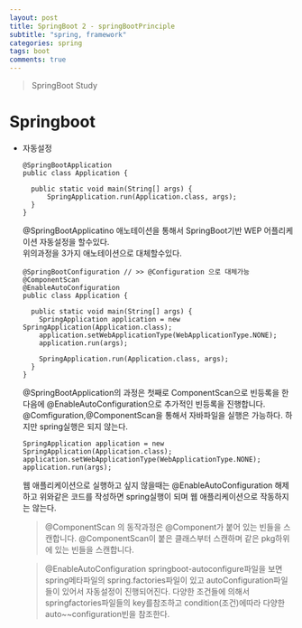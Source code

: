 ```yaml
---
layout: post
title: SpringBoot 2 - springBootPrinciple
subtitle: "spring, framework"
categories: spring
tags: boot
comments: true
---
```

> SpringBoot Study

# Springboot

* 자동설정
  
  ```
  @SpringBootApplication
  public class Application {

    public static void main(String[] args) {
        SpringApplication.run(Application.class, args);
    }
  }
  ```
  @SpringBootApplicatino 애노테이션을 통해서 SpringBoot기반 WEP 어플리케이션 자동설정을 할수있다.  
  위의과정을 3가지 애노테이션으로 대체할수있다.

  ```
  @SpringBootConfiguration // >> @Configuration 으로 대체가능
  @ComponentScan           
  @EnableAutoConfiguration
  public class Application {

    public static void main(String[] args) {
      SpringApplication application = new SpringApplication(Application.class);
      application.setWebApplicationType(WebApplicationType.NONE);
      application.run(args);

      SpringApplication.run(Application.class, args);
    }
  }
  ```
  @SpringBootApplication의 과정은 첫째로 ComponentScan으로 빈등록을 한 다음에 @EnableAutoConfiguration으로 추가적인 빈등록을 진행합니다.  
  @Comfiguration,@ComponentScan을 통해서 자바파일을 실행은 가능하다. 하지만 spring실행은 되지 않는다.  

  ```
  SpringApplication application = new SpringApplication(Application.class);
  application.setWebApplicationType(WebApplicationType.NONE);
  application.run(args);
  ```
  웹 애플리케이션으로 실행하고 싶지 않을때는 @EnableAutoConfiguration 해제 하고 위와같은 코드를 작성하면 spring실행이 되며 웹 애플리케이션으로 작동하지는 않는다. 
  
  >@ComponentScan 의 동작과정은 @Component가 붙어 있는 빈들을 스캔합니다. @ComponentScan이 붙은 클래스부터 스캔하며 같은 pkg하위에 있는 빈들을 스캔합니다. 

  >@EnableAutoConfiguration springboot-autoconfigure파일을 보면 spring메타파일의 spring.factories파일이 있고 autoConfiguration파일들이 있어서 자동설정이 진행되어진다. 다양한 조건들에 의해서 springfactories파일들의 key를참조하고 condition(조건)에따라 다양한 auto~~configuration빈을 참조한다.




   

  
